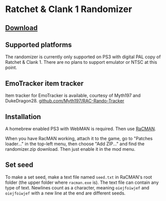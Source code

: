 # Ratchet & Clank 1 Randomizer

## [Download](https://github.com/bordplate/rac1-randomizer/releases/tag/v1)

## Supported platforms
The randomizer is currently only supported on PS3 with digital PAL copy of Ratchet & Clank 1. There are no plans to support emulator or NTSC at this point. 

## EmoTracker item tracker
Item tracker for EmoTracker is available, courtesy of Myth197 and DukeDragon28.
[github.com/Myth197/RAC-Rando-Tracker](https://github.com/Myth197/RAC-Rando-Tracker)

## Installation
A homebrew enabled PS3 with WebMAN is required. Then use [RaCMAN](https://github.com/MichaelRelaxen/racman).  

When you have RacMAN working, attach it to the game, go to "Patches loader..." in the top-left menu, then choose "Add ZIP..." and find the randomizer.zip download. Then just enable it in the mod menu.

## Set seed
To make a set seed, make a text file named `seed.txt` in RaCMAN's root folder (the upper folder where `racman.exe` is). The text file can contain any type of text. Newlines count as a character, meaning `oiejfoiwjef` and `oiejfoiwjef` with a new line at the end are different seeds. 
